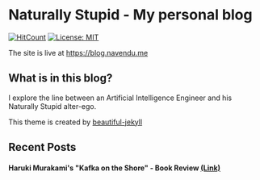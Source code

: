 # Naturally Stupid - My personal blog

[![HitCount](http://hits.dwyl.com/navendu-pottekkat/blog.svg)](http://hits.dwyl.com/navendu-pottekkat/blog)
[![License: MIT](https://img.shields.io/badge/License-MIT-yellow.svg)](https://opensource.org/licenses/MIT)

The site is live at https://blog.navendu.me

## What is in this blog?

I explore the line between an Artificial Intelligence Engineer and his Naturally Stupid alter-ego.

This theme is created by [beautiful-jekyll](https://beautifuljekyll.com/)

## Recent Posts

#### Haruki Murakami's "Kafka on the Shore" - Book Review [(Link)](https://blog.navendu.me/2020-06-20-kafka-on-the-shore/)

